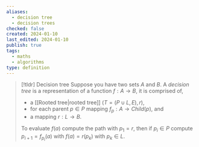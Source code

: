 ```yaml
---
aliases:
  - decision tree
  - decision trees
checked: false
created: 2024-01-10
last_edited: 2024-01-10
publish: true
tags:
  - maths
  - algorithms
type: definition
---
```

>[!tldr] Decision tree
>Suppose you have two sets $A$ and $B$. A *decision tree* is a representation of a function $f: A \rightarrow B$, it is comprised of,
>- a [[Rooted tree|rooted tree]] $(T = (P \cup L,E), r)$,
>- for each parent $p \in P$ mapping $f_p : A \rightarrow Child(p)$, and
>- a mapping $r: L \rightarrow B$.
>
>To evaluate $f(a)$ compute the path with $p_1 = r$, then if $p_i \in P$ compute $p_{i+1} = f_{p_i}(a)$ with $f(a) = r(p_k)$ with $p_k \in L$.


